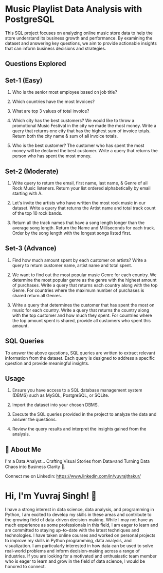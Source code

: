 
# Music Playlist Data Analysis with PostgreSQL

This SQL project focuses on analyzing online music store data to help the store understand its business growth and performance. By examining the dataset and answering key questions, we aim to provide actionable insights that can inform business decisions and strategies.


## Questions Explored

## Set-1 (Easy)
1. Who is the senior most employee based on job title?

2. Which countries have the most Invoices?

3. What are top 3 values of total invoice?

4. Which city has the best customers? We would like to throw a promotional Music Festival in the city we made the most money. Write a query that returns one city that has the highest sum of invoice totals. Return both the city name & sum of all invoice totals.

5. Who is the best customer? The customer who has spent the most money will be declared the best customer. Write a query that returns the person who has spent the most money.

## Set-2 (Moderate)
1. Write query to return the email, first name, last name, & Genre of all Rock Music listeners. Return your list ordered alphabetically by email starting with A.

2. Let's invite the artists who have written the most rock music in our dataset. Write a query that returns the Artist name and total track count of the top 10 rock bands.

3. Return all the track names that have a song length longer than the average song length. Return the Name and Milliseconds for each track. Order by the song length with the longest songs listed first.

## Set-3 (Advance)

1. Find how much amount spent by each customer on artists? Write a query to return customer name, artist name and total spent.

2. We want to find out the most popular music Genre for each country. We determine the most popular genre as the genre with the highest amount of purchases. Write a query that returns each country along with the top Genre. For countries where the maximum number of purchases is shared return all Genres.

3. Write a query that determines the customer that has spent the most on music for each country. Write a query that returns the country along with the top customer and how much they spent. For countries where the top amount spent is shared, provide all customers who spent this amount.
## SQL Queries

To answer the above questions, SQL queries are written to extract relevant information from the dataset. Each query is designed to address a specific question and provide meaningful insights.
## Usage

1. Ensure you have access to a SQL database management system (DBMS) such as MySQL, PostgreSQL, or SQLite.

2. Import the dataset into your chosen DBMS.

3. Execute the SQL queries provided in the project to analyze the data and answer the questions.

4. Review the query results and interpret the insights gained from the analysis.
## 🚀 About Me
I'm a Data Analyst... Crafting Visual Stories from Data🔥and Turning Data Chaos into Business Clarity 🧠.

Connect me on LinkedIn: https://www.linkedin.com/in/yuvrajthakur/


# Hi, I'm Yuvraj Singh! 👋

I have a strong interest in data science, data analysis, and programming in Python, I am excited to develop my skills in these areas and contribute to the growing field of data-driven decision-making. While I may not have as much experience as some professionals in this field, I am eager to learn and am committed to staying up-to-date with the latest techniques and technologies. I have taken online courses and worked on personal projects to improve my skills in Python programming, data analysis, and visualization. I am particularly interested in how data can be used to solve real-world problems and inform decision-making across a range of industries. If you are looking for a motivated and enthusiastic team member who is eager to learn and grow in the field of data science, I would be honored to connect.